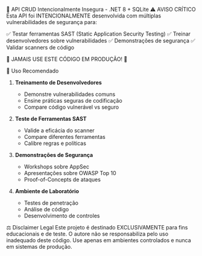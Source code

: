 🚨 API CRUD Intencionalmente Insegura - .NET 8 + SQLite
⚠️ AVISO CRÍTICO
Esta API foi INTENCIONALMENTE desenvolvida com múltiplas vulnerabilidades de segurança para:

✅ Testar ferramentas SAST (Static Application Security Testing)
✅ Treinar desenvolvedores sobre vulnerabilidades
✅ Demonstrações de segurança
✅ Validar scanners de código

🔴 JAMAIS USE ESTE CÓDIGO EM PRODUÇÃO! 🔴

   🎯 Uso Recomendado

1. **Treinamento de Desenvolvedores**
   - Demonstre vulnerabilidades comuns
   - Ensine práticas seguras de codificação
   - Compare código vulnerável vs seguro

2. **Teste de Ferramentas SAST**
   - Valide a eficácia do scanner
   - Compare diferentes ferramentas
   - Calibre regras e políticas

3. **Demonstrações de Segurança**
   - Workshops sobre AppSec
   - Apresentações sobre OWASP Top 10
   - Proof-of-Concepts de ataques

4. **Ambiente de Laboratório**
   - Testes de penetração
   - Análise de código
   - Desenvolvimento de controles
   
⚖️ Disclaimer Legal
Este projeto é destinado EXCLUSIVAMENTE para fins educacionais e de teste. O autore não se responsabiliza pelo uso inadequado deste código. Use apenas em ambientes controlados e nunca em sistemas de produção.
